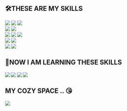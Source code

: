 <!--
**chojungin/chojungin** is a ✨ _special_ ✨ repository because its `README.md` (this file) appears on your GitHub profile.

Here are some ideas to get you started:

- 🔭 I’m currently working on ...
- 🌱 I’m currently learning ...
- 👯 I’m looking to collaborate on ...
- 🤔 I’m looking for help with ...
- 💬 Ask me about ...
- 📫 How to reach me: ...
- 😄 Pronouns: ...
- ⚡ Fun fact: ...
-->
<h2>🛠THESE ARE MY SKILLS</h2>
<div>
	<img src="https://img.shields.io/badge/Java-007396?style=for-the-badge&logo=Conda-Forge&logoColor=white" />
	<img src="https://img.shields.io/badge/Spring-6DB33F?style=for-the-badge&logo=Spring&logoColor=white" />
	<img src="https://img.shields.io/badge/SpringBoot-6DB33F?style=for-the-badge&logo=springboot&logoColor=white" />
	<br>
	<img src="https://img.shields.io/badge/Javascript-F7DF1E?style=for-the-badge&logo=javascript&logoColor=white" />
 	<img src="https://img.shields.io/badge/ReactJs-61DAFB?style=for-the-badge&logo=react&logoColor=white" />
	<br>
  	<img src="https://img.shields.io/badge/HTML5-E34F26?style=for-the-badge&logo=HTML5&logoColor=white" />
	<img src="https://img.shields.io/badge/CSS3-1572B6?style=for-the-badge&logo=CSS3&logoColor=white" />
 	<img src="https://img.shields.io/badge/jQuery-0769AD?style=for-the-badge&logo=jQuery&logoColor=white" />
	<br>
	<img src="https://img.shields.io/badge/Oracle%20SQL-F80000?style=for-the-badge&logo=Oracle&logoColor=white" />
	<img src="https://img.shields.io/badge/postgreSql-4169E1?style=for-the-badge&logo=postgresql&logoColor=white" />
	<br>
 	<img src="https://img.shields.io/badge/Visual%20Studio%20Code-007ACC?style=for-the-badge&logo=VisualStudioCode&logoColor=white" />
	<img src="https://img.shields.io/badge/Eclipse%20IDE-2C2255?style=for-the-badge&logo=EclipseIDE&logoColor=white" />
</div>

<h2>📢NOW I AM LEARNING THESE SKILLS</h2>
<div>
	<h5>
		<img src="https://img.shields.io/badge/Amazon%20AWS-232F3E?style=for-the-badge&logo=amazonaws&logoColor=white" />
		<img src="https://img.shields.io/badge/Docker-2496ED?style=for-the-badge&logo=docker&logoColor=white" />
		<img src="https://img.shields.io/badge/React%20Native-673AB8?style=for-the-badge&logo=createreactapp&logoColor=white" />
		<img src="https://img.shields.io/badge/Android%20Studio-3DDC84?style=for-the-badge&logo=Android&logoColor=white" />
	</h5>
</div>

<h2>MY COZY SPACE .. 😘</h2>
<div>
	<h5>
		<a href="https://dev-kumchuckee.tistory.com/"><img src="https://img.shields.io/badge/Tistory-FF5A00?style=for-the-badge&logo=Tistory&logoColor=white" /></a>
	</h5>
</div>
